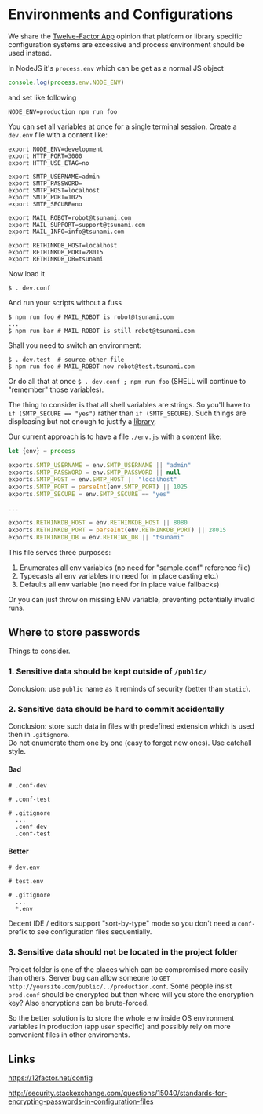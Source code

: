 # Environments and Configurations

We share the [Twelve-Factor App](https://12factor.net/config) opinion that platform or library specific configuration 
systems are excessive and process environment should be used instead.

In NodeJS it's `process.env` which can be get as a normal JS object 

```js
console.log(process.env.NODE_ENV)
```

and set like following

```
NODE_ENV=production npm run foo
```

You can set all variables at once for a single terminal session. Create a `dev.env` file with a content like:

```
export NODE_ENV=development
export HTTP_PORT=3000
export HTTP_USE_ETAG=no

export SMTP_USERNAME=admin
export SMTP_PASSWORD=
export SMTP_HOST=localhost
export SMTP_PORT=1025
export SMTP_SECURE=no

export MAIL_ROBOT=robot@tsunami.com
export MAIL_SUPPORT=support@tsunami.com
export MAIL_INFO=info@tsunami.com

export RETHINKDB_HOST=localhost
export RETHINKDB_PORT=28015
export RETHINKDB_DB=tsunami
```

Now load it

```
$ . dev.conf 
```

And run your scripts without a fuss

```
$ npm run foo # MAIL_ROBOT is robot@tsunami.com
...
$ npm run bar # MAIL_ROBOT is still robot@tsunami.com
```

Shall you need to switch an environment:

```
$ . dev.test  # source other file
$ npm run foo # MAIL_ROBOT now robot@test.tsunami.com
```

Or do all that at once `$ . dev.conf ; npm run foo` (SHELL will continue to "remember" those variables).

The thing to consider is that all shell variables are strings. 
So you'll have to `if (SMTP_SECURE == "yes")` rather than `if (SMTP_SECURE)`.
Such things are displeasing but not enough to justify a [library](https://github.com/lorenwest/node-config).

Our current approach is to have a file `./env.js` with a content like:

```js
let {env} = process

exports.SMTP_USERNAME = env.SMTP_USERNAME || "admin"
exports.SMTP_PASSWORD = env.SMTP_PASSWORD || null
exports.SMTP_HOST = env.SMTP_HOST || "localhost"
exports.SMTP_PORT = parseInt(env.SMTP_PORT) || 1025
exports.SMTP_SECURE = env.SMTP_SECURE == "yes"

...

exports.RETHINKDB_HOST = env.RETHINKDB_HOST || 8080
exports.RETHINKDB_PORT = parseInt(env.RETHINKDB_PORT) || 28015
exports.RETHINKDB_DB = env.RETHINK_DB || "tsunami"
```

This file serves three purposes:

1. Enumerates all env variables (no need for "sample.conf" reference file)
2. Typecasts all env variables (no need for in place casting etc.)
3. Defaults all env variable (no need for in place value fallbacks)

Or you can just throw on missing ENV variable, preventing potentially invalid runs.

## Where to store passwords

Things to consider.

### 1. Sensitive data should be kept outside of `/public/`

Conclusion: use `public` name as it reminds of security (better than `static`).

### 2. Sensitive data should be hard to commit accidentally

Conclusion: store such data in files with predefined extension which is used then in `.gitignore`.<br/>
Do not enumerate them one by one (easy to forget new ones). Use catchall style.<br/>

#### Bad

```
# .conf-dev

# .conf-test

# .gitignore
  ...
  .conf-dev
  .conf-test
```

#### Better

```
# dev.env

# test.env

# .gitignore
  ...
  *.env
```

Decent IDE / editors support "sort-by-type" mode so you don't need a `conf-` prefix to see configuration files sequentially.

### 3. Sensitive data should not be located in the project folder

Project folder is one of the places which can be compromised more easily than others.
Server bug can allow someone to `GET http://yoursite.com/public/../production.conf`.
Some people insist `prod.conf` should be encrypted but then where will you store the encryption key?
Also encryptions can be brute-forced.

So the better solution is to store the whole env inside OS environment variables in production (app `user` specific) 
and possibly rely on more convenient files in other enviroments. 

## Links

https://12factor.net/config

http://security.stackexchange.com/questions/15040/standards-for-encrypting-passwords-in-configuration-files

